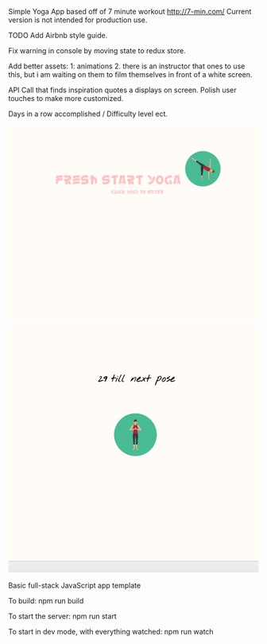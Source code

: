 

Simple Yoga App based off of 7 minute workout http://7-min.com/
Current version is not intended for production use.

TODO
Add Airbnb style guide.

Fix warning in console by moving state to redux store.

Add better assets:
  1: animations
  2. there is an instructor that ones to use this, but
  i am waiting on them to film themselves in front of a white screen.

API Call that finds inspiration quotes a displays on screen.
Polish user touches to make more customized.

Days in a row accomplished / Difficulty level ect.

![full page](/freshStartIntroPage.png)
![full page](/freshStartMainPage.png)




Basic full-stack JavaScript app template

To build: npm run build

To start the server: npm run start

To start in dev mode, with everything watched: npm run watch
